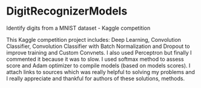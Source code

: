 # DigitRecognizerModels
Identify digits from a MNIST dataset - Kaggle competition

This Kaggle competition project includes: Deep Learning, Convolution Classifier, Convolution Classifier with Batch Normalization and Dropout to improve training and Custom Convnets. I also used Perceptron but finally I commented it because it was to slow. I used softmax method to assess score and Adam optimizer to compile models (based on models scores). I attach links to sources which was really helpful to solving my problems and I really appreciate and thankful for authors of these solutions, methods. 